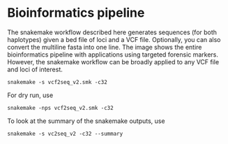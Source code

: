 # Bioinformatics pipeline

The snakemake workflow described here generates sequences (for both haplotypes) given a bed 
file of loci and a VCF file. Optionally, you can also convert the multiline fasta into one line.
The image shows the entire bioinformatics pipeline with applications using targeted forensic markers.
However, the snakemake workflow can be broadly applied to any VCF file and loci of interest. 


```
snakemake -s vcf2seq_v2.smk -c32
```

For dry run, use

`snakemake -nps vcf2seq_v2.smk -c32`

To look at the summary of the snakemake outputs, use

`snakemake -s vc2seq_v2 -c32 --summary`